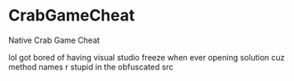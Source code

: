 # CrabGameCheat
Native Crab Game Cheat 

lol got bored of having visual studio freeze when ever opening solution cuz method names r stupid in the obfuscated src
